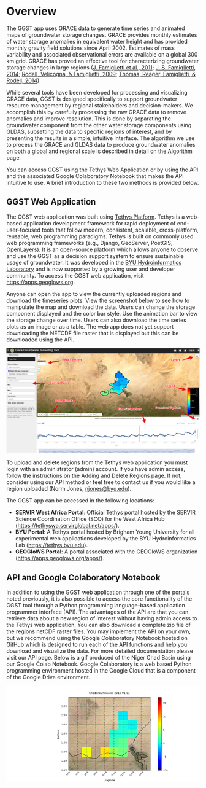 
# **Overview**

The GGST app uses GRACE data to generate time series and animated maps
of groundwater storage changes. GRACE provides monthly estimates of
water storage anomalies in equivalent water height and has provided
monthly gravity field solutions since April 2002. Estimates of mass
variability and associated observational errors are available on a
global 300 km grid. GRACE has proved an effective tool for
characterizing groundwater storage changes in large regions ([J.
Famiglietti et al.,
2011](https://agupubs.onlinelibrary.wiley.com/doi/full/10.1029/2010GL046442);
[J. S. Famiglietti, 2014](https://www.nature.com/articles/nclimate2425);
[Rodell, Velicogna, & Famiglietti,
2009](https://www.nature.com/articles/nature08238); [Thomas, Reager,
Famiglietti, & Rodell,
2014](https://agupubs.onlinelibrary.wiley.com/doi/full/10.1002/2014GL059323)).

While several tools have been developed for processing and visualizing
GRACE data, GGST is designed specifically to support groundwater
resource management by regional stakeholders and decision-makers. We
accomplish this by carefully processing the raw GRACE data to remove
anomalies and improve resolution. This is done by separating the
groundwater component from the other water storage components using
GLDAS, subsetting the data to specific regions of interest, and by
presenting the results in a simple, intuitive interface. The algorithm
we use to process the GRACE and GLDAS data to produce groundwater
anomalies on both a global and regional scale is described in detail on
the Algorithm page.

You can access GGST using the Tethys Web Application or by using the API
and the associated Google Colaboratory Notebook that makes the API
intuitive to use. A brief introduction to these two methods is provided
below.

## **GGST Web Application**

The GGST web application was built using [Tethys
Platform](https://www.tethysplatform.org). Tethys is a web-based
application development framework for rapid deployment of
end-user-focused tools that follow modern, consistent, scalable,
cross-platform, reusable, web programming paradigms. Tethys is built on
commonly used web programming frameworks (e.g., Django, GeoServer,
PostGIS, OpenLayers). It is an open-source platform which allows anyone
to observe and use the GGST as a decision support system to ensure
sustainable usage of groundwater. It was developed in the [BYU
Hydroinformatics Laboratory](https://hydroinformatics.byu.edu/) and is
now supported by a growing user and developer community. To access the
GGST web application, visit <https://apps.geoglows.org>.

Anyone can open the app to view the currently uploaded regions and
download the timeseries plots. View the screenshot below to see how to
manipulate the map and download the data. Users can change the storage
component displayed and the color bar style. Use the animation bar to
view the storage change over time. Users can also download the time
series plots as an image or as a table. The web app does not yet support
downloading the NETCDF file raster that is displayed but this can be
downloaded using the API.

![image](images-overview/GGST_Tethys_MapViewer.png)

To upload and delete regions from the Tethys web application you must
login with an administrator (admin) account. If you have admin access,
follow the instructions on the Adding and Delete Regions page. If not,
consider using our API method or feel free to contact us if you would
like a region uploaded (Norm Jones, <njones@byu.edu>).

The GGST app can be accessed in the following locations:

-   **SERVIR West Africa Portal**: Official Tethys portal hosted by the
    SERVIR Science Coordination Office (SCO) for the West Africa Hub
    (<https://tethyswa.servirglobal.net/apps/>).
-   **BYU Portal**: A Tethys portal hosted by Brigham Young University
    for all experimental web applications developed by the BYU
    Hydroinformatics Lab (<https://tethys.byu.edu>).
-   **GEOGloWS Portal**: A portal associated with the GEOGloWS
    organization (<https://apps.geoglows.org/apps/>).

## **API and Google Colaboratory Notebook**

In addition to using the GGST web application through one of the portals
noted previously, it is also possible to access the core functionality
of the GGST tool through a Python programming language-based application
programmer interface (API). The advantages of the API are that you can
retrieve data about a new region of interest without having admin access
to the Tethys web application. You can also download a complete zip file
of the regions netCDF raster files. You may implement the API on your
own, but we recommend using the Google Colaboratory Notebook hosted on
GitHub which is designed to run each of the API functions and help you
download and visualize the data. For more detailed documentation please
visit our API page. Below is a gif produced of the Niger Chad Basin
using our Google Colab Notebook. Google Colaboratory is a web based
Python programming environment hosted in the Google Cloud that is a
component of the Google Drive environment.

![image](images-overview/Chad_animation.gif)
